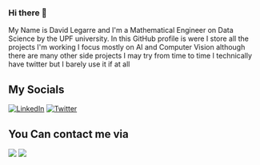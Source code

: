 ### Hi there 👋

My Name is David Legarre and I'm a Mathematical Engineer on Data Science by the UPF university. 
In this GitHub profile is were I store all the projects I'm working I focus mostly on AI and Computer Vision although there are many other side projects I may try from time to time
I technically have twitter but I barely use it if at all

## My Socials
[![LinkedIn](https://img.shields.io/badge/linkedin-%230077B5.svg?style=for-the-badge&logo=linkedin&logoColor=white)](https://www.linkedin.com/in/david-legarre-saavedra)
[![Twitter](https://img.shields.io/badge/Twitter-%231DA1F2.svg?style=for-the-badge&logo=Twitter&logoColor=white)](https://twitter.com/LegarreDavid)

## You Can contact me via
[![](https://img.shields.io/badge/Gmail-D14836?style=for-the-badge&logo=gmail&logoColor=white)](mailto:davidlegarre1@gmail.com)
[![](https://img.shields.io/badge/Telegram-2CA5E0?style=for-the-badge&logo=telegram&logoColor=white)](https://t.me/DavidLegarre)

<!--
**DavidLegarre/DavidLegarre** is a ✨ _special_ ✨ repository because its `README.md` (this file) appears on your GitHub profile.

Here are some ideas to get you started:

- 🔭 I’m currently working on ...
- 🌱 I’m currently learning ...
- 👯 I’m looking to collaborate on ...
- 🤔 I’m looking for help with ...
- 💬 Ask me about ...
- 📫 How to reach me: ...
- 😄 Pronouns: ...
- ⚡ Fun fact: ...
-->
